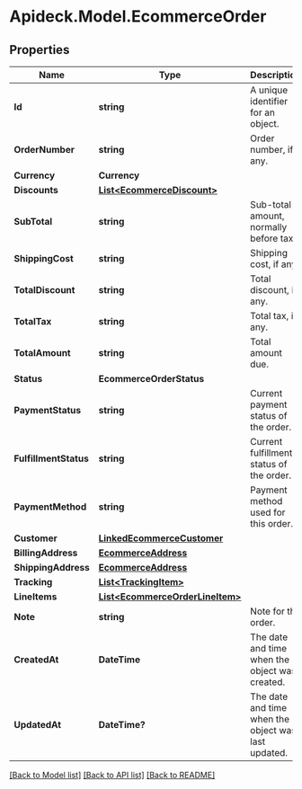 # Apideck.Model.EcommerceOrder

## Properties

Name | Type | Description | Notes
------------ | ------------- | ------------- | -------------
**Id** | **string** | A unique identifier for an object. | [readonly] 
**OrderNumber** | **string** | Order number, if any. | [optional] 
**Currency** | **Currency** |  | [optional] 
**Discounts** | [**List&lt;EcommerceDiscount&gt;**](EcommerceDiscount.md) |  | [optional] 
**SubTotal** | **string** | Sub-total amount, normally before tax. | [optional] 
**ShippingCost** | **string** | Shipping cost, if any. | [optional] 
**TotalDiscount** | **string** | Total discount, if any. | [optional] 
**TotalTax** | **string** | Total tax, if any. | [optional] 
**TotalAmount** | **string** | Total amount due. | [optional] 
**Status** | **EcommerceOrderStatus** |  | [optional] 
**PaymentStatus** | **string** | Current payment status of the order. | [optional] 
**FulfillmentStatus** | **string** | Current fulfillment status of the order. | [optional] 
**PaymentMethod** | **string** | Payment method used for this order. | [optional] 
**Customer** | [**LinkedEcommerceCustomer**](LinkedEcommerceCustomer.md) |  | [optional] 
**BillingAddress** | [**EcommerceAddress**](EcommerceAddress.md) |  | [optional] 
**ShippingAddress** | [**EcommerceAddress**](EcommerceAddress.md) |  | [optional] 
**Tracking** | [**List&lt;TrackingItem&gt;**](TrackingItem.md) |  | [optional] 
**LineItems** | [**List&lt;EcommerceOrderLineItem&gt;**](EcommerceOrderLineItem.md) |  | [optional] 
**Note** | **string** | Note for the order. | [optional] 
**CreatedAt** | **DateTime** | The date and time when the object was created. | [optional] [readonly] 
**UpdatedAt** | **DateTime?** | The date and time when the object was last updated. | [optional] [readonly] 

[[Back to Model list]](../README.md#documentation-for-models) [[Back to API list]](../README.md#documentation-for-api-endpoints) [[Back to README]](../README.md)

